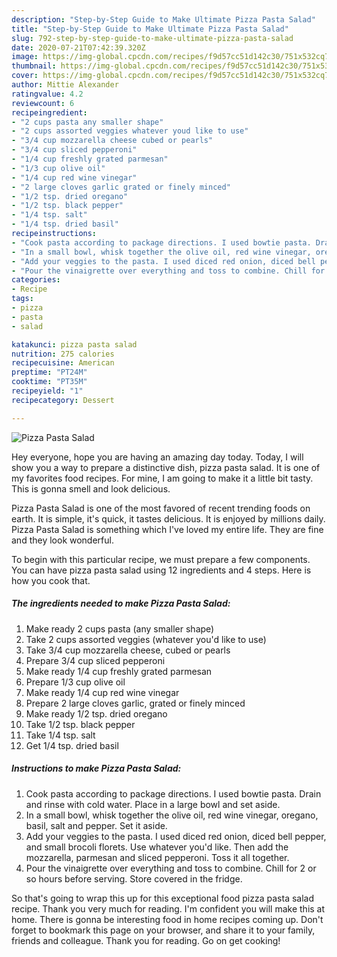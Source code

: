 ```yaml
---
description: "Step-by-Step Guide to Make Ultimate Pizza Pasta Salad"
title: "Step-by-Step Guide to Make Ultimate Pizza Pasta Salad"
slug: 792-step-by-step-guide-to-make-ultimate-pizza-pasta-salad
date: 2020-07-21T07:42:39.320Z
image: https://img-global.cpcdn.com/recipes/f9d57cc51d142c30/751x532cq70/pizza-pasta-salad-recipe-main-photo.jpg
thumbnail: https://img-global.cpcdn.com/recipes/f9d57cc51d142c30/751x532cq70/pizza-pasta-salad-recipe-main-photo.jpg
cover: https://img-global.cpcdn.com/recipes/f9d57cc51d142c30/751x532cq70/pizza-pasta-salad-recipe-main-photo.jpg
author: Mittie Alexander
ratingvalue: 4.2
reviewcount: 6
recipeingredient:
- "2 cups pasta any smaller shape"
- "2 cups assorted veggies whatever youd like to use"
- "3/4 cup mozzarella cheese cubed or pearls"
- "3/4 cup sliced pepperoni"
- "1/4 cup freshly grated parmesan"
- "1/3 cup olive oil"
- "1/4 cup red wine vinegar"
- "2 large cloves garlic grated or finely minced"
- "1/2 tsp. dried oregano"
- "1/2 tsp. black pepper"
- "1/4 tsp. salt"
- "1/4 tsp. dried basil"
recipeinstructions:
- "Cook pasta according to package directions. I used bowtie pasta. Drain and rinse with cold water. Place in a large bowl and set aside."
- "In a small bowl, whisk together the olive oil, red wine vinegar, oregano, basil, salt and pepper. Set it aside."
- "Add your veggies to the pasta. I used diced red onion, diced bell pepper, and small brocoli florets. Use whatever you&#39;d like. Then add the mozzarella, parmesan and sliced pepperoni. Toss it all together."
- "Pour the vinaigrette over everything and toss to combine. Chill for 2 or so hours before serving. Store covered in the fridge."
categories:
- Recipe
tags:
- pizza
- pasta
- salad

katakunci: pizza pasta salad 
nutrition: 275 calories
recipecuisine: American
preptime: "PT24M"
cooktime: "PT35M"
recipeyield: "1"
recipecategory: Dessert

---
```



![Pizza Pasta Salad](https://img-global.cpcdn.com/recipes/f9d57cc51d142c30/751x532cq70/pizza-pasta-salad-recipe-main-photo.jpg)

Hey everyone, hope you are having an amazing day today. Today, I will show you a way to prepare a distinctive dish, pizza pasta salad. It is one of my favorites food recipes. For mine, I am going to make it a little bit tasty. This is gonna smell and look delicious.



Pizza Pasta Salad is one of the most favored of recent trending foods on earth. It is simple, it's quick, it tastes delicious. It is enjoyed by millions daily. Pizza Pasta Salad is something which I've loved my entire life. They are fine and they look wonderful.


To begin with this particular recipe, we must prepare a few components. You can have pizza pasta salad using 12 ingredients and 4 steps. Here is how you cook that.

<!--inarticleads1-->

##### The ingredients needed to make Pizza Pasta Salad:

1. Make ready 2 cups pasta (any smaller shape)
1. Take 2 cups assorted veggies (whatever you&#39;d like to use)
1. Take 3/4 cup mozzarella cheese, cubed or pearls
1. Prepare 3/4 cup sliced pepperoni
1. Make ready 1/4 cup freshly grated parmesan
1. Prepare 1/3 cup olive oil
1. Make ready 1/4 cup red wine vinegar
1. Prepare 2 large cloves garlic, grated or finely minced
1. Make ready 1/2 tsp. dried oregano
1. Take 1/2 tsp. black pepper
1. Take 1/4 tsp. salt
1. Get 1/4 tsp. dried basil




<!--inarticleads2-->

##### Instructions to make Pizza Pasta Salad:

1. Cook pasta according to package directions. I used bowtie pasta. Drain and rinse with cold water. Place in a large bowl and set aside.
1. In a small bowl, whisk together the olive oil, red wine vinegar, oregano, basil, salt and pepper. Set it aside.
1. Add your veggies to the pasta. I used diced red onion, diced bell pepper, and small brocoli florets. Use whatever you&#39;d like. Then add the mozzarella, parmesan and sliced pepperoni. Toss it all together.
1. Pour the vinaigrette over everything and toss to combine. Chill for 2 or so hours before serving. Store covered in the fridge.




So that's going to wrap this up for this exceptional food pizza pasta salad recipe. Thank you very much for reading. I'm confident you will make this at home. There is gonna be interesting food in home recipes coming up. Don't forget to bookmark this page on your browser, and share it to your family, friends and colleague. Thank you for reading. Go on get cooking!
